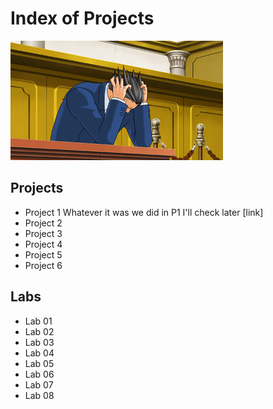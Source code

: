 # Index of Projects 

![head in hands](Phoenix_in_despair.png)

## Projects
- Project 1
Whatever it was we did in P1 I'll check later
[link]
- Project 2
- Project 3
- Project 4
- Project 5
- Project 6

## Labs
- Lab 01
- Lab 02
- Lab 03
- Lab 04
- Lab 05
- Lab 06
- Lab 07
- Lab 08
